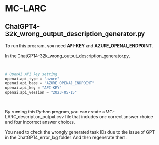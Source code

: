# MC-LARC

## ChatGPT4-32k_wrong_output_description_generator.py

To run this program, you need **API-KEY** and **AZURE_OPENAI_ENDPOINT**.
</br></br>
In the ChatGPT4-32k_wrong_output_description_generator.py,
</br></br>
```python

# OpenAI API key setting
openai.api_type = "azure"
openai.api_base = "AZURE_OPENAI_ENDPOINT"
openai.api_key = "API-KEY"
openai.api_version = "2023-05-15"

```

</br></br>
By running this Python program, you can create a MC-LARC_description_output.csv file that includes one correct answer choice and four incorrect answer choices.
</br></br>
You need to check the wrongly generated task IDs due to the issue of GPT in the ChatGPT4_error_log folder. And then regenerate them.